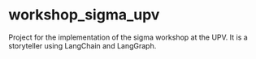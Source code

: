 # workshop_sigma_upv
Project for the implementation of the sigma workshop at the UPV. It is a storyteller using LangChain and LangGraph.
